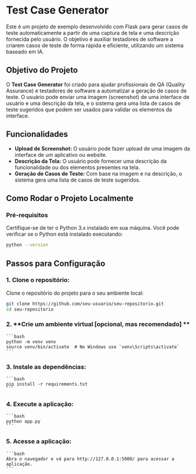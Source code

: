 # Test Case Generator

Este é um projeto de exemplo desenvolvido com Flask para gerar casos de teste automaticamente a partir de uma captura de tela e uma descrição fornecida pelo usuário. O objetivo é auxiliar testadores de software a criarem casos de teste de forma rápida e eficiente, utilizando um sistema baseado em IA.

## Objetivo do Projeto

O **Test Case Generator** foi criado para ajudar profissionais de QA (Quality Assurance) e testadores de software a automatizar a geração de casos de teste. O usuário pode enviar uma imagem (screenshot) de uma interface de usuário e uma descrição da tela, e o sistema gera uma lista de casos de teste sugeridos que podem ser usados para validar os elementos da interface.

## Funcionalidades

- **Upload de Screenshot:** O usuário pode fazer upload de uma imagem da interface de um aplicativo ou website.
- **Descrição da Tela:** O usuário pode fornecer uma descrição da funcionalidade ou dos elementos presentes na tela.
- **Geração de Casos de Teste:** Com base na imagem e na descrição, o sistema gera uma lista de casos de teste sugeridos.

## Como Rodar o Projeto Localmente

### Pré-requisitos

Certifique-se de ter o Python 3.x instalado em sua máquina. Você pode verificar se o Python está instalado executando:

```bash
python --version

```

## Passos para Configuração

### 1. **Clone o repositório:**

   Clone o repositório do projeto para o seu ambiente local:

   ```bash
   git clone https://github.com/seu-usuario/seu-repositorio.git
   cd seu-repositorio
```

### 2. **Crie um ambiente virtual [opcional, mas recomendado] **

    ```bash
    python -m venv venv
    source venv/bin/activate  # No Windows use `venv\Scripts\activate`
    ```

### 3. **Instale as dependências:**
    ```bash
    pip install -r requirements.txt
    ```

### 4. **Execute a aplicação:**
    ```bash
    python app.py
    ```

### 5. **Acesse a aplicação:**
    ```bash
    Abra o navegador e vá para http://127.0.0.1:5000/ para acessar a aplicação.
    ```